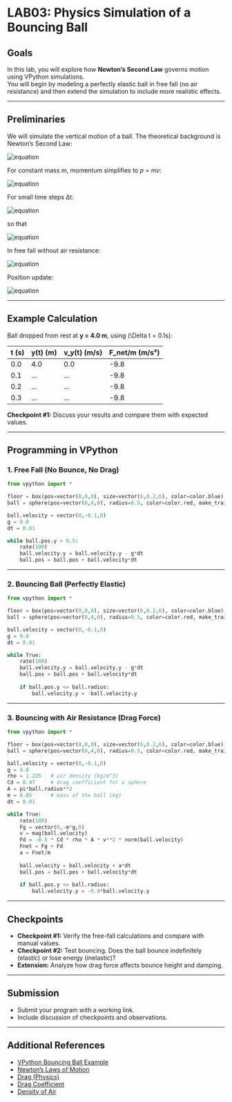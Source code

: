 # LAB03: Physics Simulation of a Bouncing Ball

## Goals
In this lab, you will explore how **Newton’s Second Law** governs motion using VPython simulations.  
You will begin by modeling a perfectly elastic ball in free fall (no air resistance) and then extend the simulation to include more realistic effects.  

---

## Preliminaries
We will simulate the vertical motion of a ball. The theoretical background is Newton’s Second Law:

![equation](https://latex.codecogs.com/png.latex?\frac{dp_y}{dt}=(F_{\text{net}})_y)

For constant mass *m*, momentum simplifies to *p = mv*:

![equation](https://latex.codecogs.com/png.latex?\frac{dv_y}{dt}=\frac{1}{m}(F_{\text{net}})_y)

For small time steps Δt:

![equation](https://latex.codecogs.com/png.latex?\Delta%20v_y\approx\frac{1}{m}(F_{\text{net}})_y\Delta%20t)

so that

![equation](https://latex.codecogs.com/png.latex?v_{2y}\approx%20v_{1y}+\frac{1}{m}(F_{\text{net}})_y\Delta%20t)

In free fall without air resistance:

![equation](https://latex.codecogs.com/png.latex?(F_{\text{net}})_y=-mg\quad\Rightarrow\quad%20v_{2y}\approx%20v_{1y}-g\Delta%20t)

Position update:

![equation](https://latex.codecogs.com/png.latex?y_2\approx%20y_1+v_y\Delta%20t)

---


## Example Calculation
Ball dropped from rest at **y = 4.0 m**, using \(\Delta t = 0.1s\):

| t (s) | y(t) (m) | v_y(t) (m/s) | F_net/m (m/s²) |
|-------|----------|---------------|----------------|
| 0.0   | 4.0      | 0.0           | -9.8           |
| 0.1   | ...      | ...           | -9.8           |
| 0.2   | ...      | ...           | -9.8           |
| 0.3   | ...      | ...           | -9.8           |

**Checkpoint #1:** Discuss your results and compare them with expected values.  

---

## Programming in VPython

### 1. Free Fall (No Bounce, No Drag)
```python
from vpython import *

floor = box(pos=vector(0,0,0), size=vector(6,0.2,6), color=color.blue)
ball = sphere(pos=vector(0,4,0), radius=0.5, color=color.red, make_trail=True)

ball.velocity = vector(0,-0.1,0)
g = 9.8
dt = 0.01

while ball.pos.y > 0.5:
    rate(100)
    ball.velocity.y = ball.velocity.y - g*dt
    ball.pos = ball.pos + ball.velocity*dt
```

---

### 2. Bouncing Ball (Perfectly Elastic)
```python
from vpython import *

floor = box(pos=vector(0,0,0), size=vector(6,0.2,6), color=color.blue)
ball = sphere(pos=vector(0,4,0), radius=0.5, color=color.red, make_trail=True)

ball.velocity = vector(0,-0.1,0)
g = 9.8
dt = 0.01

while True:
    rate(100)
    ball.velocity.y = ball.velocity.y - g*dt
    ball.pos = ball.pos + ball.velocity*dt
    
    if ball.pos.y <= ball.radius:
        ball.velocity.y = -ball.velocity.y
```

---

### 3. Bouncing with Air Resistance (Drag Force)
```python
from vpython import *

floor = box(pos=vector(0,0,0), size=vector(6,0.2,6), color=color.blue)
ball = sphere(pos=vector(0,4,0), radius=0.5, color=color.red, make_trail=True)

ball.velocity = vector(0,-0.1,0)
g = 9.8
rho = 1.225   # air density (kg/m^3)
Cd = 0.47     # drag coefficient for a sphere
A = pi*ball.radius**2
m = 0.05      # mass of the ball (kg)
dt = 0.01

while True:
    rate(100)
    Fg = vector(0,-m*g,0)
    v = mag(ball.velocity)
    Fd = -0.5 * Cd * rho * A * v**2 * norm(ball.velocity)
    Fnet = Fg + Fd
    a = Fnet/m
    
    ball.velocity = ball.velocity + a*dt
    ball.pos = ball.pos + ball.velocity*dt
    
    if ball.pos.y <= ball.radius:
        ball.velocity.y = -0.9*ball.velocity.y
```

---

## Checkpoints
- **Checkpoint #1:** Verify the free-fall calculations and compare with manual values.  
- **Checkpoint #2:** Test bouncing. Does the ball bounce indefinitely (elastic) or lose energy (inelastic)?  
- **Extension:** Analyze how drag force affects bounce height and damping.  

---

## Submission
- Submit your program with a working link.  
- Include discussion of checkpoints and observations.  

---

## Additional References
- [VPython Bouncing Ball Example](https://vpython.org/contents/bounce_example.html)  
- [Newton’s Laws of Motion](https://en.wikipedia.org/wiki/Newton%27s_laws_of_motion)  
- [Drag (Physics)](https://en.wikipedia.org/wiki/Drag_(physics))  
- [Drag Coefficient](https://en.wikipedia.org/wiki/Drag_coefficient)  
- [Density of Air](https://en.wikipedia.org/wiki/Density_of_air)  

